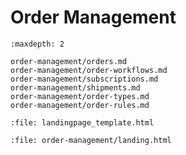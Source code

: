 # Order Management

```{toctree}
:maxdepth: 2

order-management/orders.md
order-management/order-workflows.md
order-management/subscriptions.md
order-management/shipments.md
order-management/order-types.md
order-management/order-rules.md
```

```{raw} html
:file: landingpage_template.html
```

```{raw} html
:file: order-management/landing.html
```
